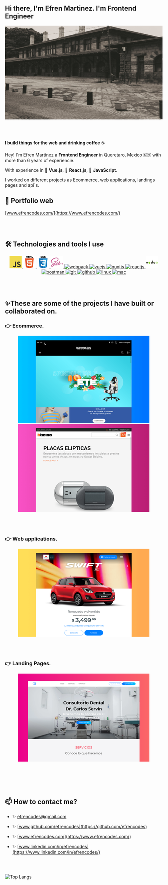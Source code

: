 ## Hi there, I'm Efren Martinez. I'm Frontend Engineer

<p>
    <img
        src="https://github.com/efrencodes/efrencodes/blob/master/assets/github-efrencodes-v3.jpg"
        alt="efrencodes"
        width="100%"
        height="300"
    />
</p>

<br>
<br>

**I build things for the web and drinking coffee** ☕

Hey! I´m Efren Martinez a **Frontend Engineer** in Queretaro, Mexico 🇲🇽 with more than 6 years of experiencie.

With experience in 💚 **Vue.js**, 💙 **React.js**, 💛 **JavaScript**.

I worked on different projects as Ecommerce, web applications, landings pages and api´s.

## 💓 Portfolio web

[www.efrencodes.com/](https://www.efrencodes.com/)

<br>
<br>

## 🛠️ Technologies and tools I use

<p align="center">
<a href="https://developer.mozilla.org/en-US/docs/Web/JavaScript" target="_blank"> <img src="https://raw.githubusercontent.com/devicons/devicon/master/icons/javascript/javascript-original.svg" alt="javascript" width="40" height="40"/> </a>
<a href="https://www.w3.org/html/" target="_blank"> <img src="https://raw.githubusercontent.com/devicons/devicon/master/icons/html5/html5-original-wordmark.svg" alt="html5" width="40" height="40"/> </a>
<a href="https://www.w3schools.com/css/" target="_blank"> <img src="https://raw.githubusercontent.com/devicons/devicon/master/icons/css3/css3-original-wordmark.svg" alt="css3" width="40" height="40"/> </a>
<a href="https://sass-lang.com" target="_blank"> <img src="https://raw.githubusercontent.com/devicons/devicon/master/icons/sass/sass-original.svg" alt="sass" width="40" height="40"/> </a>
<a href="#" target="_blank"> <img src="https://www.vectorlogo.zone/logos/js_webpack/js_webpack-icon.svg" alt="webpack" width="40" height="40"/> </a>
<a href="https://vuejs.org/" target="_blank"> <img src="https://www.vectorlogo.zone/logos/vuejs/vuejs-icon.svg" alt="vuejs" width="40" height="40"/> </a>
<a href="#" target="_blank"> <img src="https://www.vectorlogo.zone/logos/nuxtjs/nuxtjs-icon.svg" alt="nuxtjs" width="40" height="40"/> </a>
<a href="#" target="_blank"> <img src="https://www.vectorlogo.zone/logos/reactjs/reactjs-icon.svg" alt="reactjs" width="40" height="40"/> </a>
<a href="https://nodejs.org" target="_blank"> <img src="https://raw.githubusercontent.com/devicons/devicon/master/icons/nodejs/nodejs-original-wordmark.svg" alt="nodejs" width="40" height="40"/> </a>
<a href="https://www.postman.com/" target="_blank"> <img src="https://www.vectorlogo.zone/logos/getpostman/getpostman-icon.svg" alt="postman" width="40" height="40"/> </a>
<a href="https://git-scm.com/" target="_blank"> <img src="https://www.vectorlogo.zone/logos/git-scm/git-scm-icon.svg" alt="git" width="40" height="40"/> </a>
<a href="https://github.com/efrenmartinez" target="_blank"> <img src="https://www.vectorlogo.zone/logos/github/github-icon.svg" alt="github" width="40" height="40"/> </a>
<a href="#" target="_blank"> <img src="https://www.vectorlogo.zone/logos/linux/linux-icon.svg" alt="linux" width="40" height="40"/> </a>
<a href="#" target="_blank"> <img src="https://www.vectorlogo.zone/logos/apple/apple-icon.svg" alt="mac" width="40" height="40"/> </a>
</p>

<br>
<br>

## ✨These are some of the projects I have built or collaborated on.

### 👉 Ecommerce.

<p align="center">
    <a
        href="https://www.ordiexpress.com/"
        target="_blank">
            <img
                src="https://github.com/efrencodes/efrencodes/blob/master/assets/projects/project_ordiexpress.png"
                alt="Ecommerce Ordiexpress"
                width="420"
                height="280"
            />
    </a>
    <a
        href="https://store.bticino.com.mx/"
        target="_blank">
            <img
                src="https://github.com/efrencodes/efrencodes/blob/master/assets/projects/project_bticino_store.png"
                alt="Ecommerce Bticino México"
                width="420"
                height="280"
            />
    </a>
</p>
<br>
<br>

### 👉 Web applications.

<p align="center">
    <a
        href="https://www.suzuki.com.mx/autos"
        target="_blank">
            <img
                src="https://github.com/efrencodes/efrencodes/blob/master/assets/projects/project_suzuki.png"
                alt="Suzuki Mexico"
                width="420"
                height="280"
            />
    </a>
</p>
<br>
<br>

### 👉 Landing Pages.

<p align="center">
    <a
        href="https://drcarlosservin.com"
        target="_blank">
            <img
                src="https://github.com/efrencodes/efrencodes/blob/master/assets/projects/project_dr_carlos_servin.png"
                alt="Project - Dr Carlos Servin"
                width="420"
                height="280"
            />
    </a>
</p>

<br>
<br>

<br>
<br>

## 📫 How to contact me?

- ✨ [efrencodes@gmail.com](mailto:efrencodes@gmail.com)
- ✨ [www.github.com/efrencodes](https://github.com/efrencodes)
- ✨ [www.efrencodes.com](https://www.efrencodes.com/)
- ✨ [www.linkedin.com/in/efrencodes](https://www.linkedin.com/in/efrencodes/)

  <br>
  <br>

![Top Langs](https://github-readme-stats.vercel.app/api/top-langs/?username=efrencodes&layout=compact&title_color=007bff&text_color=e7e7e7&icon_color=007bff&bg_color=171c28)
